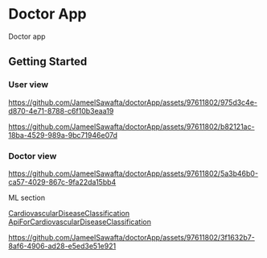 # Doctor App

Doctor app

## Getting Started

### User view



https://github.com/JameelSawafta/doctorApp/assets/97611802/975d3c4e-d870-4e71-8788-c6f10b3eaa19




https://github.com/JameelSawafta/doctorApp/assets/97611802/b82121ac-18ba-4529-989a-9bc71946e07d


### Doctor view




https://github.com/JameelSawafta/doctorApp/assets/97611802/5a3b46b0-ca57-4029-867c-9fa22da15bb4


ML section


[CardiovascularDiseaseClassification](https://github.com/JameelSawafta/CardiovascularDiseaseClassification)
[ApiForCardiovascularDiseaseClassification](https://github.com/JameelSawafta/ApiForCardiovascularDiseaseClassification)



https://github.com/JameelSawafta/doctorApp/assets/97611802/3f1632b7-8af6-4906-ad28-e5ed3e51e921


